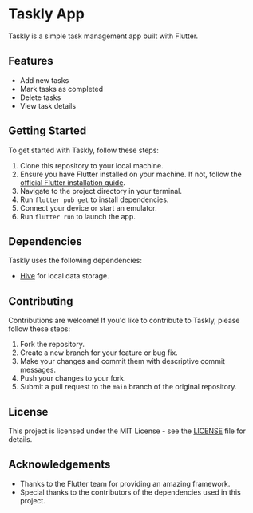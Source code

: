 
# Taskly App

Taskly is a simple task management app built with Flutter.

## Features

- Add new tasks
- Mark tasks as completed
- Delete tasks
- View task details

## Getting Started

To get started with Taskly, follow these steps:

1. Clone this repository to your local machine.
2. Ensure you have Flutter installed on your machine. If not, follow the [official Flutter installation guide](https://flutter.dev/docs/get-started/install).
3. Navigate to the project directory in your terminal.
4. Run `flutter pub get` to install dependencies.
5. Connect your device or start an emulator.
6. Run `flutter run` to launch the app.

## Dependencies

Taskly uses the following dependencies:

- [Hive](https://pub.dev/packages/hive) for local data storage.

## Contributing

Contributions are welcome! If you'd like to contribute to Taskly, please follow these steps:

1. Fork the repository.
2. Create a new branch for your feature or bug fix.
3. Make your changes and commit them with descriptive commit messages.
4. Push your changes to your fork.
5. Submit a pull request to the `main` branch of the original repository.

## License

This project is licensed under the MIT License - see the [LICENSE](LICENSE) file for details.

## Acknowledgements

- Thanks to the Flutter team for providing an amazing framework.
- Special thanks to the contributors of the dependencies used in this project.

